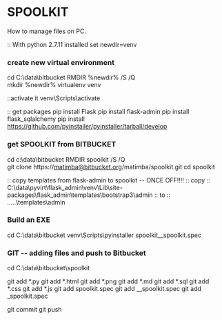 # SPOOLKIT #


How to manage files on PC.

:: With python 2.7.11 installed
set newdir=venv

### create new virtual environment ###
cd C:\data\bitbucket
RMDIR %newdir%  /S /Q      
mkdir %newdir%
virtualenv  venv

::activate it
venv\Scripts\activate

:: get packages
pip install Flask
pip install flask-admin
pip install flask_sqlalchemy
pip install https://github.com/pyinstaller/pyinstaller/tarball/develop



### get SPOOLKIT from BITBUCKET  ###
cd c:\data\bitbucket
RMDIR spoolkit /S /Q      
git clone https://matimba@bitbucket.org/matimba/spoolkit.git
cd spoolkit


:: copy templates from flask-admin to spoolkit -- ONCE OFF!!!!
::  copy 
:: C:\data\pyvirt\flask_admin\venv\Lib\site-packages\flask_admin\templates\bootstrap3\admin
:: to
:: .....\templates\admin

### Build an EXE ###

cd C:\data\bitbucket
venv\Scripts\pyinstaller spoolkit\__spoolkit.spec

### GIT -- adding files and push to Bitbucket ###

cd C:\data\bitbucket\spoolkit

git add *.py 
git add *.html 
git add *.png 
git add *.md 
git add *.sql
git add *.css
git add *.js
git add spoolkit.spec 
git add __spoolkit.spec 
git add _spoolkit.spec 

git commit
git push


